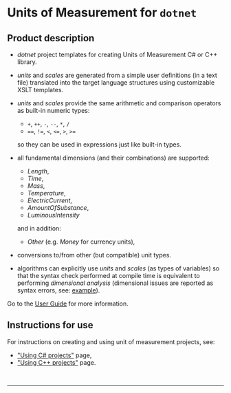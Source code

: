 ﻿# Units of Measurement for `dotnet`

## Product description

* _dotnet_ project templates for creating Units of Measurement C# or C++ library.

* _units_ and _scales_ are generated from a simple user definitions (in a text file)
translated into the target language structures using customizable XSLT templates.

* _units_ and _scales_ provide the same arithmetic and comparison operators as built-in numeric types:
 
  * `+`, `++`, `-`, `--`, `*`, `/`
  * `==`, `!=`, `<`, `<=`, `>`, `>=`

  so they can be used in expressions just like built-in types.
   
* all fundamental dimensions (and their combinations) are supported:
  - _Length_,
  - _Time_,
  - _Mass_,
  - _Temperature_,
  - _ElectricCurrent_,
  - _AmountOfSubstance_,
  - _LuminousIntensity_
  
  and in addition:
  - _Other_ (e.g. _Money_ for currency units),
   
* conversions to/from other (but compatible) unit types.

* algorithms can explicitly use _units_ and _scales_ (as types of  variables)
so that the syntax check performed at compile time is equivalent to performing _dimensional analysis_
(dimensional issues are reported as syntax errors, see: [example](Docs/DimAnalysisExample.md)).

Go to the [User Guide](Docs/UserGuide.md) for more information.


## Instructions for use

For instructions on creating and using unit of measurement projects, see:

* ["Using C# projects"](Docs/UsingCS.md) page,
* ["Using C++ projects"](Docs/UsingCPP.md) page.

<br/>

----